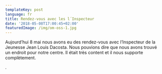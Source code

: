 ```yaml
---
templateKey: post
language: fr
title: Rendez-vous avec les l´Inspecteur
date: '2018-05-08T17:00:45+02:00'
featuredImage: /img/om-oss-1.jpg
---
```

Aujourd’hui 8 mai nous avons eu des rendez-vous avec l’Inspecteur de la Jeunesse Jean Louis Dacosta. Nous pouvions dire que nous avons trouvé un endroit pour notre centre. Il était très content et il nous supporte complètement.



.
